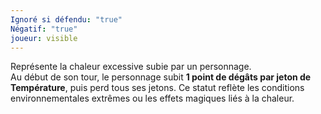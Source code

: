 ```yaml
---
Ignoré si défendu: "true"
Négatif: "true"
joueur: visible
---
```

Représente la chaleur excessive subie par un personnage.  
Au début de son tour, le personnage subit **1 point de dégâts par jeton de Température**, puis perd tous ses jetons. Ce statut reflète les conditions environnementales extrêmes ou les effets magiques liés à la chaleur.